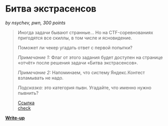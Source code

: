 # Битва экстрасенсов

*by nsychev, pwn, 300 points*

> Иногда задачи бывают странные... Но на CTF-соревнованиях пригодятся все скиллы, в том числе и ясновидение.
> 
> Поможет ли чекер угадать ответ с первой попытки?
>
> *Примечание 1:* Флаг от этого задания будет доступен на странице «отчёт» после решения задачи «Битва экстрасенсов».
> 
> *Примечание 2:* Напоминаем, что систему Яндекс.Контест взламывать не надо.
>
> *Подсказка:* это категория пывн. Угадайте, что именно нужно пывнить?
>
> [Ссылка](https://contest.yandex.ru/contest/12894/problems/3)  
> [check](public/check)

**[Write-up](WRITEUP.md)**
